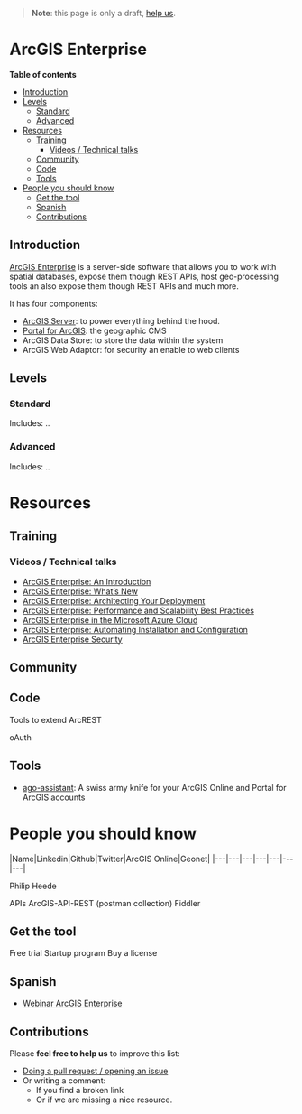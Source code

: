 > **Note**: this page is only a draft, [help us](#contributions).

# ArcGIS Enterprise
<!-- START doctoc generated TOC please keep comment here to allow auto update -->
<!-- DON'T EDIT THIS SECTION, INSTEAD RE-RUN doctoc TO UPDATE -->
**Table of contents**

  - [Introduction](#introduction)
  - [Levels](#levels)
    - [Standard](#standard)
    - [Advanced](#advanced)
- [Resources](#resources)
  - [Training](#training)
    - [Videos / Technical talks](#videos--technical-talks)
  - [Community](#community)
  - [Code](#code)
  - [Tools](#tools)
- [People you should know](#people-you-should-know)
  - [Get the tool](#get-the-tool)
  - [Spanish](#spanish)
  - [Contributions](#contributions)

<!-- END doctoc generated TOC please keep comment here to allow auto update -->

## Introduction

[ArcGIS Enterprise](http://www.esri.com/en/arcgis/products/arcgis-enterprise/overview) is a server-side software that allows you to work with spatial databases, expose them though REST APIs, host geo-processing tools an also expose them though REST APIs and much more.

It has four components:

* [ArcGIS Server](arcgis-server/README.md): to power everything behind the hood. 
* [Portal for ArcGIS](portal-for-arcgis/README.md): the geographic CMS 
* ArcGIS Data Store: to store the data within the system
* ArcGIS Web Adaptor: for security an enable to web clients


## Levels

### Standard

Includes: ..

### Advanced

Includes: ..

# Resources

## Training

### Videos / Technical talks

* [ArcGIS Enterprise: An Introduction](https://www.youtube.com/watch?v=lYTE5ynG-_k&list=PLaPDDLTCmy4Z844nQ0aFdRCTICoNDPf7E&index=3)
* [ArcGIS Enterprise: What’s New](https://www.youtube.com/watch?v=WgPpuMtpxI0)
* [ArcGIS Enterprise: Architecting Your Deployment](https://www.youtube.com/watch?v=WxUFh0c9hNw&t=2975s)
* [ArcGIS Enterprise: Performance and Scalability Best Practices](https://www.youtube.com/watch?v=9TSogIuA0Bo&t=7s)
* [ArcGIS Enterprise in the Microsoft Azure Cloud](https://www.youtube.com/watch?v=fpg9kwyo-mI)
* [ArcGIS Enterprise: Automating Installation and Configuration](https://www.youtube.com/watch?v=0kIe_Ujb0VA)
* [ArcGIS Enterprise Security](https://www.youtube.com/watch?v=eFRtv0IcoLY&t=1533s)

## Community
## Code

Tools to extend
ArcREST

oAuth

## Tools

* [ago-assistant](https://github.com/Esri/ago-assistant): A swiss army knife for your ArcGIS Online and Portal for ArcGIS accounts

# People you should know

|Name|Linkedin|Github|Twitter|ArcGIS Online|Geonet|
|---|---|---|---|---|---|---|

Philip Heede

APIs
ArcGIS-API-REST (postman collection)
Fiddler

## Get the tool

Free trial
Startup program
Buy a license

## Spanish

* [Webinar ArcGIS Enterprise](https://www.youtube.com/watch?v=T-ewxTA85oU)

## Contributions
Please **feel free to help us** to improve this list:

* [Doing a pull request / opening an issue](https://github.com/hhkaos/awesome-arcgis#contributions)
* Or writing a comment:
  * If you find a broken link
  * Or if we are missing a nice resource.
